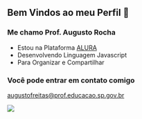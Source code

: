 ## Bem Vindos ao meu Perfil 💖

### Me chamo Prof. **Augusto Rocha** ###

- Estou na Plataforma [ALURA](https://www.alura.com.br)
- Desenvolvendo Linguagem Javascript
- Para Organizar e Compartilhar

###  Você pode entrar em contato comigo ###

augustofreitas@prof.educacao.sp.gov.br


![](https://media.tenor.com/dPC2HroogNsAAAAM/lit-fire.gif)
